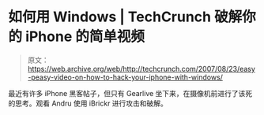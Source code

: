 # 如何用 Windows | TechCrunch 破解你的 iPhone 的简单视频

> 原文：<https://web.archive.org/web/http://techcrunch.com/2007/08/23/easy-peasy-video-on-how-to-hack-your-iphone-with-windows/>

最近有许多 iPhone 黑客帖子，但只有 Gearlive 坐下来，在摄像机前进行了该死的思考。观看 Andru 使用 iBrickr 进行攻击和破解。